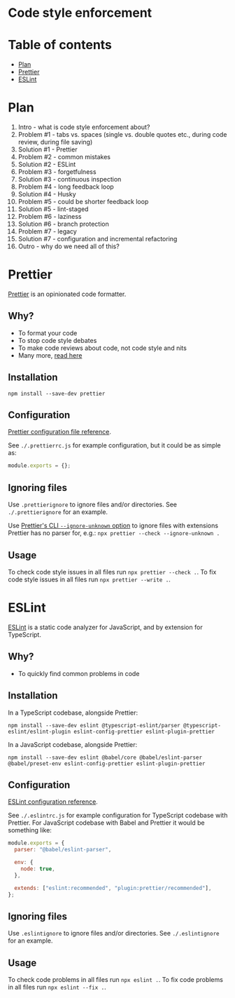 # Code style enforcement

# Table of contents

- [Plan](#plan)
- [Prettier](#prettier)
- [ESLint](#eslint)

# Plan

1. Intro - what is code style enforcement about?
2. Problem #1 - tabs vs. spaces (single vs. double quotes etc., during code review, during file saving)
3. Solution #1 - Prettier
4. Problem #2 - common mistakes
5. Solution #2 - ESLint
6. Problem #3 - forgetfulness
7. Solution #3 - continuous inspection
8. Problem #4 - long feedback loop
9. Solution #4 - Husky
10. Problem #5 - could be shorter feedback loop
11. Solution #5 - lint-staged
12. Problem #6 - laziness
13. Solution #6 - branch protection
14. Problem #7 - legacy
15. Solution #7 - configuration and incremental refactoring
16. Outro - why do we need all of this?

# Prettier

[Prettier](https://prettier.io/) is an opinionated code formatter.

## Why?

- To format your code
- To stop code style debates
- To make code reviews about code, not code style and nits
- Many more, [read here](https://prettier.io/docs/en/why-prettier.html)

## Installation

`npm install --save-dev prettier`

## Configuration

[Prettier configuration file reference](https://prettier.io/docs/en/configuration.html).

See `./.prettierrc.js` for example configuration, but it could be as simple as:

```javascript
module.exports = {};
```

## Ignoring files

Use `.prettierignore` to ignore files and/or directories. See `./.prettierignore` for an example.

Use [Prettier's CLI `--ignore-unknown` option](https://prettier.io/docs/en/cli.html#--ignore-unknown) to ignore files with extensions Prettier has no parser for, e.g.: `npx prettier --check --ignore-unknown .`

## Usage

To check code style issues in all files run `npx prettier --check .`.
To fix code style issues in all files run `npx prettier --write .`.

# ESLint

[ESLint](https://eslint.org/) is a static code analyzer for JavaScript, and by extension for TypeScript.

## Why?

- To quickly find common problems in code

## Installation

In a TypeScript codebase, alongside Prettier:

`npm install --save-dev eslint @typescript-eslint/parser @typescript-eslint/eslint-plugin eslint-config-prettier eslint-plugin-prettier`

In a JavaScript codebase, alongside Prettier:

`npm install --save-dev eslint @babel/core @babel/eslint-parser @babel/preset-env eslint-config-prettier eslint-plugin-prettier`

## Configuration

[ESLint configuration reference](https://eslint.org/docs/latest/user-guide/configuring/).

See `./.eslintrc.js` for example configuration for TypeScript codebase with Prettier. For JavaScript codebase with Babel and Prettier it would be something like:

```javascript
module.exports = {
  parser: "@babel/eslint-parser",

  env: {
    node: true,
  },

  extends: ["eslint:recommended", "plugin:prettier/recommended"],
};
```

## Ignoring files

Use `.eslintignore` to ignore files and/or directories. See `./.eslintignore` for an example.

## Usage

To check code problems in all files run `npx eslint .`.
To fix code problems in all files run `npx eslint --fix .`.

